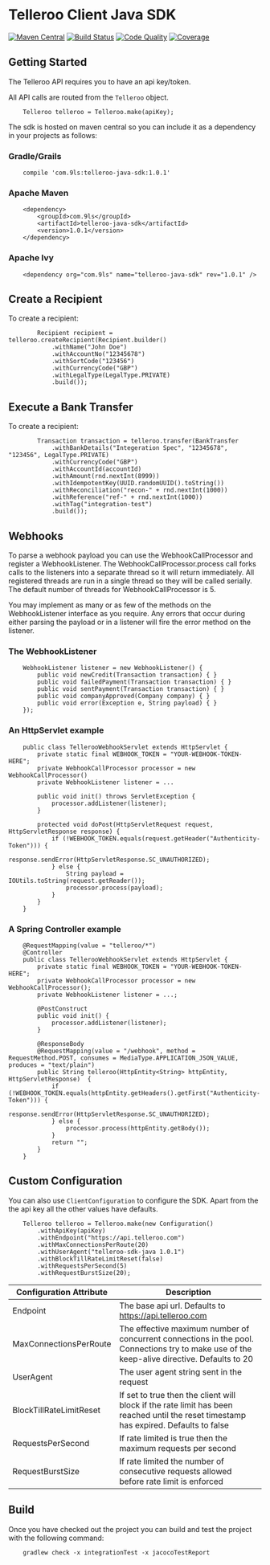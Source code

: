# Telleroo Client Java SDK

[![Maven Central](https://maven-badges.herokuapp.com/maven-central/com.9ls/telleroo-java-sdk/badge.svg)](https://maven-badges.herokuapp.com/maven-central/com.9ls/telleroo-java-sdk)
[![Build Status](https://api.travis-ci.org/nine-lives/telleroo-sdk-java.png)](https://travis-ci.org/nine-lives/telleroo-sdk-java)
[![Code Quality](https://api.codacy.com/project/badge/grade/d289b210b4b94dc69384622a5732bb05)](https://www.codacy.com/app/nine-lives/telleroo-sdk-java)
[![Coverage](https://api.codacy.com/project/badge/coverage/d289b210b4b94dc69384622a5732bb05)](https://www.codacy.com/app/nine-lives/telleroo-sdk-java)

## Getting Started

The Telleroo API requires you to have an api key/token. 

All API calls are routed from the `Telleroo` object.

```
    Telleroo telleroo = Telleroo.make(apiKey);
```

The sdk is hosted on maven central so you can include it as a dependency 
in your projects as follows:

### Gradle/Grails
```
    compile 'com.9ls:telleroo-java-sdk:1.0.1'
```

### Apache Maven
```
    <dependency>
        <groupId>com.9ls</groupId>
        <artifactId>telleroo-java-sdk</artifactId>
        <version>1.0.1</version>
    </dependency>
```

### Apache Ivy
```
    <dependency org="com.9ls" name="telleroo-java-sdk" rev="1.0.1" />
```

## Create a Recipient

To create a recipient:

```
        Recipient recipient = telleroo.createRecipient(Recipient.builder()
            .withName("John Doe")
            .withAccountNo("12345678")
            .withSortCode("123456")
            .withCurrencyCode("GBP")
            .withLegalType(LegalType.PRIVATE)
            .build());
```

## Execute a Bank Transfer

To create a recipient:

```
        Transaction transaction = telleroo.transfer(BankTransfer
            .withBankDetails("Integeration Spec", "12345678", "123456", LegalType.PRIVATE)
            .withCurrencyCode("GBP")
            .withAccountId(accountId)
            .withAmount(rnd.nextInt(8999))
            .withIdempotentKey(UUID.randomUUID().toString())
            .withReconciliation("recon-" + rnd.nextInt(1000))
            .withReference("ref-" + rnd.nextInt(1000))
            .withTag("integration-test")
            .build());
```

## Webhooks

To parse a webhook payload you can use the WebhookCallProcessor and register a WebhookListener. 
The WebhookCallProcessor.process call forks calls to the listeners into a separate thread so it will return
immediately. All registered threads are run in a single thread so they will be called serially. The default 
number of threads for WebhookCallProcessor is 5.

You may implement as many or as few of the methods on the WebhookListener interface as you require. Any errors
that occur during either parsing the payload or in a listener will fire the error method on the listener.  

### The WebhookListener

```
    WebhookListener listener = new WebhookListener() {
        public void newCredit(Transaction transaction) { }
        public void failedPayment(Transaction transaction) { }
        public void sentPayment(Transaction transaction) { }
        public void companyApproved(Company company) { }
        public void error(Exception e, String payload) { }
    });
```

### An HttpServlet example
```
    public class TellerooWebhookServlet extends HttpServlet {
        private static final WEBHOOK_TOKEN = "YOUR-WEBHOOK-TOKEN-HERE";
        private WebhookCallProcessor processor = new WebhookCallProcessor()
        private WebhookListener listener = ...

        public void init() throws ServletException {
            processor.addListener(listener);
        }
    
        protected void doPost(HttpServletRequest request, HttpServletResponse response) {
            if (!WEBHOOK_TOKEN.equals(request.getHeader("Authenticity-Token"))) {
               response.sendError(HttpServletResponse.SC_UNAUTHORIZED);
            } else {
                String payload = IOUtils.toString(request.getReader());
                processor.process(payload);
            }
        }
    }
``` 

### A Spring Controller example
```
    @RequestMapping(value = "telleroo/*")
    @Controller
    public class TellerooWebhookServlet extends HttpServlet {
        private static final WEBHOOK_TOKEN = "YOUR-WEBHOOK-TOKEN-HERE";
        private WebhookCallProcessor processor = new WebhookCallProcessor();
        private WebhookListener listener = ...;

        @PostConstruct
        public void init() {
            processor.addListener(listener);
        }
    
        @ResponseBody
        @RequestMapping(value = "/webhook", method = RequestMethod.POST, consumes = MediaType.APPLICATION_JSON_VALUE, produces = "text/plain")
        public String telleroo(HttpEntity<String> httpEntity, HttpServletResponse)  {
            if (!WEBHOOK_TOKEN.equals(httpEntity.getHeaders().getFirst("Authenticity-Token"))) {
               response.sendError(HttpServletResponse.SC_UNAUTHORIZED);
            } else {
                processor.process(httpEntity.getBody());
            }
            return "";
        }
    }
``` 

## Custom Configuration

You can also use `ClientConfiguration` to configure the SDK. Apart
from the the api key all the other values have defaults.

```
    Telleroo telleroo = Telleroo.make(new Configuration()
        .withApiKey(apiKey)
        .withEndpoint("https://api.telleroo.com")
        .withMaxConnectionsPerRoute(20)
        .withUserAgent("telleroo-sdk-java 1.0.1")
        .withBlockTillRateLimitReset(false)
        .withRequestsPerSecond(5)
        .withRequestBurstSize(20);
```

| Configuration Attribute | Description |
| ----------------------- | ----------- |
| Endpoint | The base api url. Defaults to https://api.telleroo.com |
| MaxConnectionsPerRoute | The effective maximum number of concurrent connections in the pool. Connections try to make use of the keep-alive directive. Defaults to 20
| UserAgent | The user agent string sent in the request
| BlockTillRateLimitReset | If set to true then the client will block if the rate limit has been reached until the reset timestamp has expired. Defaults to false
| RequestsPerSecond | If rate limited is true then the maximum requests per second 
| RequestBurstSize | If rate limited the number of consecutive requests allowed before rate limit is enforced 


## Build

Once you have checked out the project you can build and test the project with the following command:

```
    gradlew check -x integrationTest -x jacocoTestReport
```

 